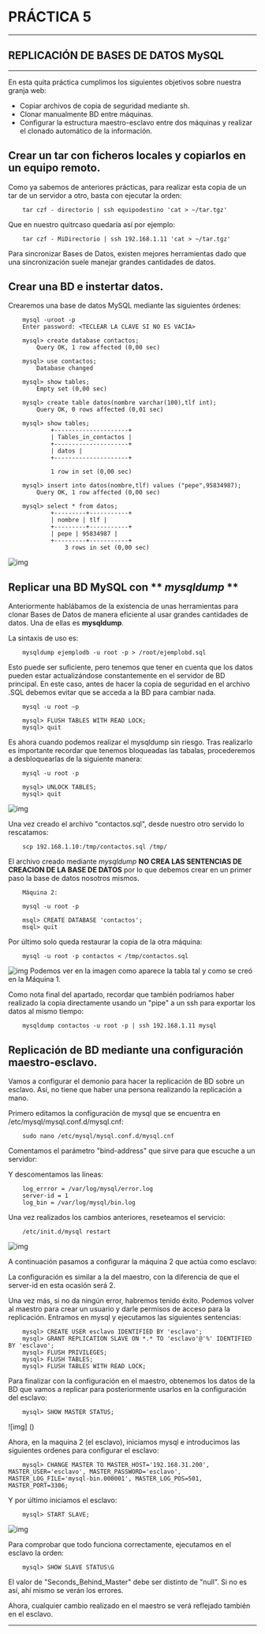 # PRÁCTICA 5 #
   
***

## **REPLICACIÓN DE BASES DE DATOS MySQL** #


***

En esta quita práctica cumplimos los siguientes objetivos sobre nuestra granja web:

- Copiar archivos de copia de seguridad mediante sh.
- Clonar manualmente BD entre máquinas.
- Configurar la estructura maestro-esclavo entre dos máquinas y realizar el clonado automático de la información.

## Crear un tar con ficheros locales y copiarlos en un equipo remoto.

Como ya sabemos de anteriores prácticas, para realizar esta copia de un tar de un servidor a otro, basta con ejecutar la orden:

        tar czf - directorio | ssh equipodestino 'cat > ~/tar.tgz'

Que en nuestro quitrcaso quedaría así por ejemplo:

        tar czf - MiDirectorio | ssh 192.168.1.11 'cat > ~/tar.tgz'

Para sincronizar Bases de Datos, existen mejores herramientas dado que una sincronización suele manejar grandes cantidades de datos.

## Crear una BD e instertar datos.

Crearemos una base de datos MySQL mediante las siguientes órdenes:

        mysql -uroot -p
        Enter password: <TECLEAR LA CLAVE SI NO ES VACÍA>

        mysql> create database contactos;
            Query OK, 1 row affected (0,00 sec)

        mysql> use contactos;
            Database changed

        mysql> show tables;
            Empty set (0,00 sec)

        mysql> create table datos(nombre varchar(100),tlf int);
            Query OK, 0 rows affected (0,01 sec)

        mysql> show tables;
                +---------------------+
                | Tables_in_contactos |
                +---------------------+
                | datos |
                +---------------------+

                1 row in set (0,00 sec)

        mysql> insert into datos(nombre,tlf) values ("pepe",95834987);
            Query OK, 1 row affected (0,00 sec)
    
        mysql> select * from datos;
                +---------+-----------+
                | nombre | tlf |
                +---------+-----------+
                | pepe | 95834987 |
                +---------+-----------+
                    3 rows in set (0,00 sec)

![img](https://github.com/JuanDiegoJr7/SWAP/blob/master/Pr%C3%A1cticas/Im%C3%A1genes/5-CreateBD.PNG)

## Replicar una BD MySQL con ** *mysqldump* **

Anteriormente hablábamos de la existencia de unas herramientas para clonar Bases de Datos de manera eficiente al usar grandes cantidades de datos. Una de ellas es **mysqldump**.

La sintaxis de uso es:

        mysqldump ejemplodb -u root -p > /root/ejemplobd.sql


Esto puede ser suficiente, pero tenemos que tener en cuenta que los datos pueden estar actualizándose constantemente en el servidor de BD principal. En este caso, antes de hacer la copia de seguridad en el archivo .SQL debemos evitar que se
acceda a la BD para cambiar nada.

        mysql -u root –p

        mysql> FLUSH TABLES WITH READ LOCK;
        mysql> quit

Es ahora cuando podemos realizar el mysqldump sin riesgo.
Tras realizarlo es importante recordar que tenemos bloqueadas las tabalas, procederemos a desbloquearlas de la siguiente manera:

        mysql -u root -p
        
        mysql> UNLOCK TABLES;
        mysql> quit

![img](https://github.com/JuanDiegoJr7/SWAP/blob/master/Pr%C3%A1cticas/Im%C3%A1genes/5-sqldump1.PNG)

Una vez creado el archivo "contactos.sql", desde nuestro otro servido lo rescatamos:

        scp 192.168.1.10:/tmp/contactos.sql /tmp/


El archivo creado mediante *mysqldump* **NO CREA LAS SENTENCIAS DE CREACION DE LA BASE DE DATOS** por lo que debemos crear en un primer paso la base de datos nosotros mismos.

        Máquina 2:

        mysql -u root -p 
        
        msql> CREATE DATABASE 'contactos';
        msql> quit

Por último solo queda restaurar la copia de la otra máquina:

        mysql -u root -p contactos < /tmp/contactos.sql

![img](https://github.com/JuanDiegoJr7/SWAP/blob/master/Pr%C3%A1cticas/Im%C3%A1genes/5-copiacorrecta1.PNG)
Podemos ver en la imagen como aparece la tabla tal y como se creó en la Máquina 1.

Como nota final del apartado, recordar que también podríamos haber realizado la copia directamente usando un "pipe" a un ssh para exportar los datos al mismo tiempo:

        mysqldump contactos -u root -p | ssh 192.168.1.11 mysql

## Replicación de BD mediante una configuración maestro-esclavo.

Vamos a configurar el demonio para hacer la replicación de BD sobre un esclavo. Así, no tiene que haber una persona realizando la replicación a mano.

Primero editamos la configuración de mysql que se encuentra en /etc/mysql/mysql.conf.d/mysql.cnf:

        sudo nano /etc/mysql/mysql.conf.d/mysql.cnf

Comentamos el parámetro "bind-address" que sirve para que escuche a un servidor:

Y descomentamos las líneas:

        log_errror = /var/log/mysql/error.log
        server-id = 1
        log_bin = /var/log/mysql/bin.log
        
Una vez realizados los cambios anteriores, reseteamos el servicio:

        /etc/init.d/mysql restart

![img]()

A continuación pasamos a configurar la máquina 2 que actúa como esclavo:

La configuración es similar a la del maestro, con la diferencia de que el server-id en esta ocasión será 2.

Una vez más, si no da ningún error, habremos tenido éxito. Podemos volver al maestro para crear un usuario y darle permisos de acceso para la replicación. Entramos en mysql y ejecutamos las siguientes sentencias:

        mysql> CREATE USER esclavo IDENTIFIED BY 'esclavo';
        mysql> GRANT REPLICATION SLAVE ON *.* TO 'esclavo'@'%' IDENTIFIED BY 'esclavo';
        mysql> FLUSH PRIVILEGES;
        mysql> FLUSH TABLES;
        mysql> FLUSH TABLES WITH READ LOCK;

Para finalizar con la configuración en el maestro, obtenemos los datos de la BD que vamos a replicar para posteriormente usarlos en la configuración del esclavo:

        mysql> SHOW MASTER STATUS;

![img] ()

Ahora, en la maquina 2 (el esclavo), iniciamos mysql e introducimos las siguientes ordenes para configurar el esclavo:

        mysql> CHANGE MASTER TO MASTER_HOST='192.168.31.200', MASTER_USER='esclavo', MASTER_PASSWORD='esclavo', MASTER_LOG_FILE='mysql-bin.000001', MASTER_LOG_POS=501, MASTER_PORT=3306;

Y por último iniciamos el esclavo:

        mysql> START SLAVE;

![img]()

Para comprobar que todo funciona correctamente, ejecutamos en el esclavo la orden:

        mysql> SHOW SLAVE STATUS\G

El valor de "Seconds_Behind_Master" debe ser distinto de "null". Si no es así, ahí mismo se verán los errores. 

Ahora, cualquier cambio realizado en el maestro se verá reflejado también en el esclavo.

---





